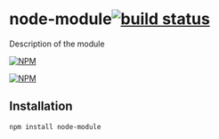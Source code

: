 # node-module[![build status](https://secure.travis-ci.org/example/node-module.svg)](http://travis-ci.org/example/node-module)

Description of the module

[![NPM](https://nodei.co/npm/node-module.png?downloads&stars)](https://nodei.co/npm/node-module/)

[![NPM](https://nodei.co/npm-dl/node-module.png)](https://nodei.co/npm/node-module/)

## Installation

```
npm install node-module
```
